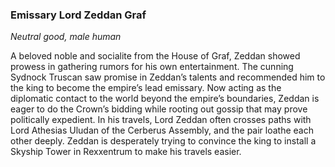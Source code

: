 ### Emissary Lord Zeddan Graf

_Neutral good, male human_

A beloved noble and socialite from the House of Graf, Zeddan showed prowess in gathering rumors for his own entertainment. The cunning Sydnock Truscan saw promise in Zeddan’s talents and recommended him to the king to become the empire’s lead emissary. Now acting as the diplomatic contact to the world beyond the empire’s boundaries, Zeddan is eager to do the Crown’s bidding while rooting out gossip that may prove politically expedient. In his travels, Lord Zeddan often crosses paths with Lord Athesias Uludan of the Cerberus Assembly, and the pair loathe each other deeply. Zeddan is desperately trying to convince the king to install a Skyship Tower in Rexxentrum to make his travels easier.